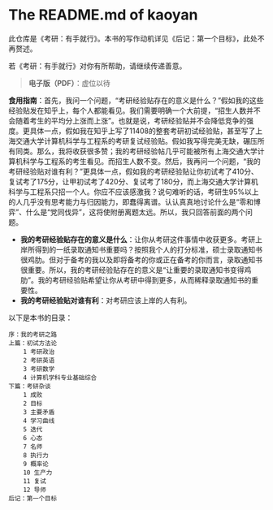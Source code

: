 # The README.md of kaoyan

此仓库是《考研：有手就行》。本书的写作动机详见《后记：第一个目标》，此处不再赘述。

若《考研：有手就行》对你有所帮助，请继续传递善意。

> **电子版（PDF）**：虚位以待

**食用指南**：首先，我问一个问题，“考研经验贴存在的意义是什么？”假如我的这些经验贴发在知乎上，每个人都能看见。我们需要明确一个大前提，“招生人数并不会随着考生的平均分上涨而上涨”。也就是说，考研经验贴并不会降低竞争的强度。更具体一点，假如我在知乎上写了11408的整套考研初试经验贴，甚至写了上海交通大学计算机科学与工程系的考研复试经验贴。假如我写得完美无缺，碾压所有同类。那么，我将收获很多赞；我的考研经验帖几乎可能被所有上海交通大学计算机科学与工程系的考生看见。而招生人数不变。然后，我再问一个问题，“我的考研经验贴对谁有利？”更具体一点，假如我的考研经验贴让你初试考了410分、复试考了175分，让甲初试考了420分、复试考了180分，而上海交通大学计算机科学与工程系只招一个人。你应不应该感激我？说句难听的话，考研生95%以上的人几乎没有思考能力与归因能力，即蠢得离谱。认认真真地讨论什么是“零和博弈”、什么是“党同伐异”，这将使附册离题太远。所以，我只回答前面的两个问题。

- **我的考研经验贴存在的意义是什么**：让你从考研这件事情中收获更多。考研上岸所得到的一纸录取通知书重要吗？按照我个人的打分标准，硕士录取通知书很鸡肋。但对于备考的我以及即将备考的你或正在备考的你而言，录取通知书很重要。所以，我的考研经验贴存在的意义是“让重要的录取通知书变得鸡肋”。我的考研经验贴希望让你从考研中得到更多，从而稀释录取通知书的重要性。
- **我的考研经验贴对谁有利**：对考研应该上岸的人有利。

以下是本书的目录：

```shell
序：我的考研之路
上篇：初试方法论
	1 考研政治
	2 考研英语
	3 考研数学
	4 计算机学科专业基础综合
下篇：考研杂谈
	1 成败
	2 目标
	3 主要矛盾
	4 学习曲线
	5 迭代
	6 心态
	7 名师
	8 执行力
	9 概率论
	10 生产力
	11 复试
	12 导师
后记：第一个目标
```